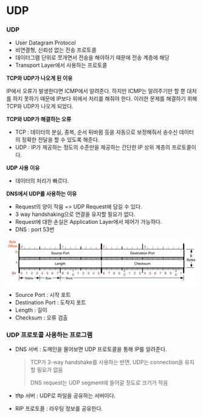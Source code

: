 # UDP

### UDP

- User Datagram Protocol
- 비연결형, 신뢰성 없는 전송 프로토콜
- 데이터그램 단위로 쪼개면서 전송을 해야하기 때문에 전송 계층에 해당
- Transport Layer에서 사용하는 프로토콜

**TCP와 UDP가 나오게 된 이유**

IP에서 오류가 발생한다면 ICMP에서 알려준다. 하지만 ICMP는 알려주기만 할 뿐 대처를 하지 못하기 때문에 IP보다 위에서 처리를 해줘야 한다. 이러한 문제를 해결하기 위해 TCP와 UDP가 나오게 되었다.

**TCP와 UDP가 해결하는 오류**

- TCP : 데이터의 분실, 중복, 순서 뒤바뀜 등을 자동으로 보정해줘서 송수신 데이터의 정확한 전달을 할 수 있도록 해준다.
- UDP : IP가 제공하는 정도의 수준만을 제공하는 간단한 IP 상위 계층의 프로토콜이다.

**UDP 사용 이유**

- 데이터의 처리가 빠르다.

**DNS에서 UDP를 사용하는 이유**

- Request의 양이 작음 => UDP Request에 담길 수 있다.
- 3 way handshaking으로 연결을 유지할 필요가 없다.
- Request에 대한 손실은 Application Layer에서 제어가 가능하다.
- DNS : port 53번

![udp](UDP프로토콜.assets/udp.PNG)

- Source Port : 시작 포트
- Destination Port : 도착지 포트
- Length : 길이
- Checksum : 오류 검출



### UDP 프로토콜 사용하는 프로그램

- DNS 서버 : 도메인을 물어보면 UDP 프로토콜을 통해 IP를 알려준다.

  > TCP가 3-way handshake를 사용하는 반면, UDP는 connection을 유지할 필요가 없음
  >
  > DNS request는 UDP segment에 들어갈 정도로 크기가 작음

- tftp 서버 : UDP로 파일을 공유하는 서버이다.

- RIP 프로토콜 : 라우팅 정보를 공유한다.

  